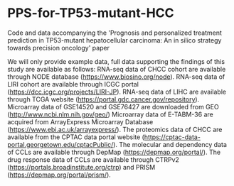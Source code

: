 # PPS-for-TP53-mutant-HCC
Code and data accompanying the 'Prognosis and personalized treatment prediction in TP53-mutant hepatocellular carcinoma: An in silico strategy towards precision oncology' paper

We will only provide example data, full data supporting the findings of this study are available as follows:
RNA-seq data of CHCC cohort are available through NODE database (https://www.biosino.org/node). 
RNA-seq data of LIRI cohort are available through ICGC portal (https://dcc.icgc.org/projects/LIRI-JP). 
RNA-seq data of LIHC are available through TCGA website (https://portal.gdc.cancer.gov/repository). 
Microarray data of GSE14520 and GSE76427 are downloaded from GEO (http://www.ncbi.nlm.nih.gov/geo/)
Microarray data of E-TABM-36 are acquired from ArrayExpress Microarray Database (https://www.ebi.ac.uk/arrayexpress/). 
The proteomics data of CHCC are available from the CPTAC data portal website (https://cptac-data-portal.georgetown.edu/cptacPublic/). 
The molecular and dependency data of CCLs are available through DepMap (https://depmap.org/portal/). 
The drug response data of CCLs are available through CTRPv2 (https://portals.broadinstitute.org/ctrp) and PRISM (https://depmap.org/portal/prism/).
